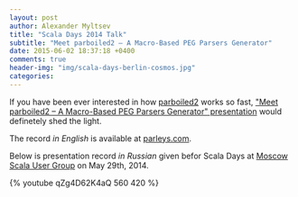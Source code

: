 ```yaml
---
layout: post
author: Alexander Myltsev
title: "Scala Days 2014 Talk"
subtitle: "Meet parboiled2 – A Macro-Based PEG Parsers Generator"
date: 2015-06-02 18:37:18 +0400
comments: true
header-img: "img/scala-days-berlin-cosmos.jpg"
categories:
---
```


If you have been ever interested in how [parboiled2](http://porboiled2.org) works so fast, ["Meet parboiled2 – A Macro-Based PEG Parsers Generator" presentation](/ScalaDays2014) would definetely shed the light.

The record *in English* is available at [parleys.com](https://www.parleys.com/tutorial/meet-parboiled2-a-macro-based-peg-parser-generator-scala-2-10-3).

Below is presentation record *in Russian* given befor Scala Days at [Moscow Scala User Group](https://www.facebook.com/groups/552831821450933/permalink/680310245369756/) on May 29th, 2014.

{% youtube qZg4D62K4aQ 560 420 %}
